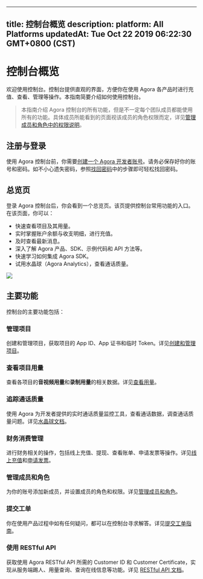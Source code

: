 
---
title: 控制台概览
description: 
platform: All Platforms
updatedAt: Tue Oct 22 2019 06:22:30 GMT+0800 (CST)
---
# 控制台概览
欢迎使用控制台。控制台提供直观的界面，方便你在使用 Agora 各产品时进行充值、查看、管理等操作。本指南简要介绍如何使用控制台。

> 本指南介绍 Agora 控制台的所有功能，但是不一定每个团队成员都能使用所有的功能。具体成员所能看到的页面视该成员的角色权限而定，详见[管理成员和角色中的权限说明](../../cn/Agora%20Platform/manage_member.md)。

## 注册与登录

使用 Agora 控制台前，你需要[创建一个 Agora 开发者账号](https://sso.agora.io/cn/signup)。请务必保存好你的账号和密码。如不小心遗失密码，参照[找回密码](../../cn/Agora%20Platform/sign_in_and_sign_up.md)中的步骤即可轻松找回密码。

## 总览页

登录 Agora 控制台后，你会看到一个总览页。该页提供控制台常用功能的入口。在该页面，你可以：

- 快速查看项目及其用量。
- 实时掌握账户余额与收支明细，进行充值。
- 及时查看最新消息。
- 深入了解 Agora 产品、SDK、示例代码和 API 方法等。
- 快速学习如何集成 Agora SDK。
- 试用水晶球（Agora Analytics），查看通话质量。

![](https://web-cdn.agora.io/docs-files/1557741022778)

## 主要功能

控制台的主要功能包括：

### 管理项目

创建和管理项目，获取项目的 App ID、App 证书和临时 Token。详见[创建和管理项目](../../cn/Agora%20Platform/manage_projects.md)。

### 查看项目用量

查看各项目的**音视频用量**和**录制用量**的相关数据。详见[查看用量](../../cn/Agora%20Platform/check_usage.md)。

### 追踪通话质量

使用 Agora 为开发者提供的实时通话质量监控工具，查看通话数据，调查通话质量问题。详见[水晶球文档](../../cn/Agora%20Platform/aa_guide.md)。

### 财务消费管理

进行财务相关的操作，包括线上充值、提现、查看账单、申请发票等操作。详见[线上充值](../../cn/Agora%20Platform/online_payment.md)和[申请发票](../../cn/Agora%20Platform/apply_invoice.md)。

### 管理成员和角色

为你的账号添加新成员，并设置成员的角色和权限。详见[管理成员和角色](../../cn/Agora%20Platform/manage_member.md)。

### 提交工单

你在使用产品过程中如有任何疑问，都可以在控制台寻求解答。详见[提交工单指南](../../cn/Agora%20Platform/ticket.md)。

### 使用 RESTful API

获取使用 Agora RESTful API 所需的 Customer ID 和 Customer Certificate，实现从服务端踢人、用量查询、查询在线信息等功能。详见 [RESTful API 文档](../../cn/Agora%20Platform/dashboard_restful_live.md)。

